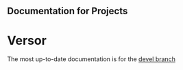 Documentation for Projects
---

# Versor #

The most up-to-date documentation is for the [devel branch](versor/devel/html/index.html)

